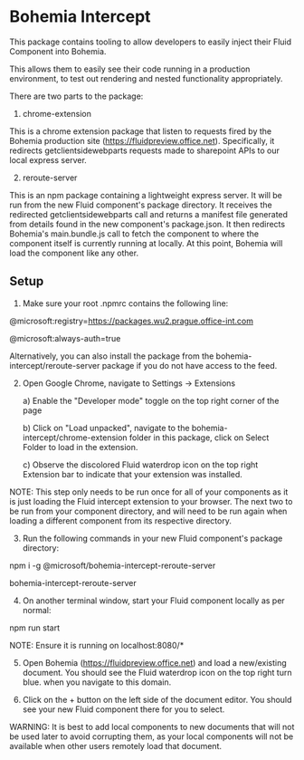 # Bohemia Intercept


This package contains tooling to allow developers to easily inject their Fluid Component into Bohemia.

This allows them to easily see their code running in a production environment, to test out rendering and nested functionality appropriately.

There are two parts to the package:

1) chrome-extension

This is a chrome extension package that listen to requests fired by the Bohemia production site (https://fluidpreview.office.net). Specifically, it redirects getclientsidewebparts requests made to sharepoint APIs to our local express server.

2) reroute-server

This is an npm package containing a lightweight express server. It will be run from the new Fluid component's package directory. It receives the redirected getclientsidewebparts call and returns a manifest file generated from details found in the new component's package.json. It then redirects Bohemia's main.bundle.js call to fetch the component to where the component itself is currently running at locally. At this point, Bohemia will load the component like any other.


## Setup

1) Make sure your root .npmrc contains the following line:

@microsoft:registry=https://packages.wu2.prague.office-int.com

@microsoft:always-auth=true

Alternatively, you can also install the package from the bohemia-intercept/reroute-server package if you do not have access to the feed.

2) Open Google Chrome, navigate to Settings -> Extensions

    a) Enable the "Developer mode" toggle on the top right corner of the page
    
    b) Click on "Load unpacked", navigate to the bohemia-intercept/chrome-extension folder in this package, click on Select Folder to load in the extension.
    
    c) Observe the discolored Fluid waterdrop icon on the top right Extension bar to indicate that your extension was installed.

NOTE: This step only needs to be run once for all of your components as it is just loading the Fluid intercept extension to your browser. The next two to be run from your component directory, and will need to be run again when loading a different component from its respective directory.

3) Run the following commands in your new Fluid component's package directory:

npm i -g @microsoft/bohemia-intercept-reroute-server

bohemia-intercept-reroute-server

4) On another terminal window, start your Fluid component locally as per normal:

npm run start

NOTE: Ensure it is running on localhost:8080/*

5) Open Bohemia (https://fluidpreview.office.net) and load a new/existing document. You should see the Fluid waterdrop icon on the top right turn blue. when you navigate to this domain.

6) Click on the + button on the left side of the document editor. You should see your new Fluid component there for you to select.

WARNING: It is best to add local components to new documents that will not be used later to avoid corrupting them, as your local components will not be available when other users remotely load that document.
